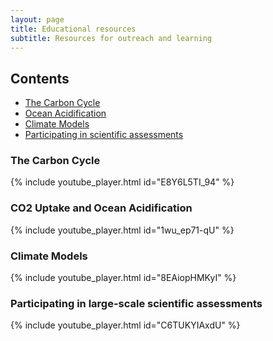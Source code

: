 ```yaml
---
layout: page
title: Educational resources
subtitle: Resources for outreach and learning
---
```

## Contents

* [The Carbon Cycle](#the-carbon-cycle)
* [Ocean Acidification](#co2-uptake-and-ocean-acidification)
* [Climate Models](#climate-models)
* [Participating in scientific assessments](#participating-in-large-scale-scientific-assessments)

### The Carbon Cycle

{% include youtube_player.html id="E8Y6L5TI_94" %}

### CO2 Uptake and Ocean Acidification

{% include youtube_player.html id="1wu_ep71-qU" %}

### Climate Models

{% include youtube_player.html id="8EAiopHMKyI" %}

### Participating in large-scale scientific assessments

{% include youtube_player.html id="C6TUKYIAxdU" %}
